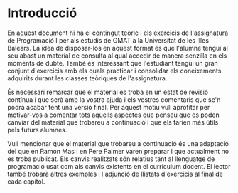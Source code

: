 Introducció
============================

En aquest document hi ha el contingut teòric i els exercicis de l'assignatura de Programació I per als estudis de 
GMAT a la Universitat de les Illes Balears. La idea de disposar-los en aquest format és que l'alumne tengui al seu 
abast un material de consulta al qual accedir de manera senzilla en els moments de dubte. També és interessant que 
l'estudiant tengui un gran conjunt d'exercicis amb els quals practicar i consolidar els coneixements adquirits 
durant les classes teòriques de l'assignatura.

És necessari remarcar que el material es troba en un estat de revisió contínua i que serà amb la vostra ajuda i els 
vostres comentaris que se'n podrà acabar fent una versió final. Per aquest motiu vull aprofitar per motivar-vos a 
comentar tots aquells aspectes que penseu que es poden canviar del material que trobareu a continuació i que els farien 
més útils pels futurs alumnes.

Vull mencionar que el material que trobareu a continuació és una adaptació del que en Ramon Mas i en Pere Palmer 
varen preparar i que actualment no es troba publicat. Els canvis realitzats són relatius tant al llenguatge de 
programació usat com als canvis existents en el curriculum docent. El lector també trobarà altres exemples i 
l'adjunció de llistats d'exercicis al final de cada capitol. 
